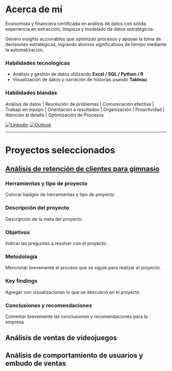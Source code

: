 # Acerca de mí

Economista y financiera certificada en análisis de datos con sólida experiencia en extracción, limpieza y modelado de datos estratégicos. 

Genero insights accionables que optimizan procesos y apoyan la toma de decisiones estratégicas, logrando ahorros significativos de tiempo mediante la automatización.

### Habilidades tecnológicas
- Análisis y gestión de datos utilizando **Excel / SQL / Python / R**
- Visualización de datos y narración de historias usando **Tableau**

### Habilidades blandas
Análisis de datos | Resolución de problemas | Comunicación efectiva | Trabajo en equipo | Orientación a resultados | Organización | Proactividad | Atención al detalle | Optimización de Procesos

<!-- PARA HACER QUE EL LINK ABRA EN OTRA PESTAÑA
<a href="https://www.linkedin.com/in/marielalegoma/" target="_blank">
  <img src="https://img.shields.io/badge/linkedin-%230077B5.svg?style=for-the-badge&logo=linkedin&logoColor=white" alt="LinkedIn">
</a>-->
[![LinkedIn](https://img.shields.io/badge/linkedin-%230077B5.svg?style=for-the-badge&logo=linkedin&logoColor=white)](https://www.linkedin.com/in/marielalegoma/)
[![Outlook](https://img.shields.io/badge/Microsoft_Outlook-0078D4?style=for-the-badge&logo=microsoft-outlook&logoColor=white)](mailto:mariel_goma@outlook.com)

* * *

# Proyectos seleccionados

## [Análisis de retención de clientes para gimnasio](https://github.com/malegoma)

### Herramientas y tipo de proyecto

Colocar badges de herramientas y tipo de proyecto

### Descripción del proyecto

Descripción de la meta del proyecto. 

### Objetivos

Indicar las preguntas a resolver con el proyecto.

### Metodología

Mencionar brevemente el proceso que se siguió para realizar el proyecto.

### Key findings

Agregar con visualizaciones lo que se descubrió en el proyecto

### Conclusiones y recomendaciones

Comentar brevemente las conclusiones y recomendaciones para la empresa

## Análisis de ventas de videojuegos

## Análisis de comportamiento de usuarios y embudo de ventas
